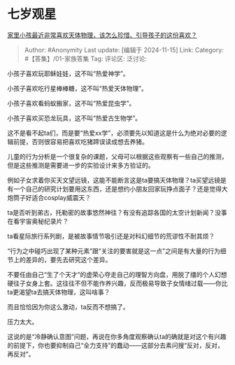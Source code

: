 # 七岁观星
[家里小孩最近非常喜欢天体物理，该怎么珍惜、引导孩子的这份喜欢？](https://www.zhihu.com/question/1509488819/answer/32293116717)

> Author: #Anonymity
> Last update: [编辑于 2024-11-15]
> Link:
> Category: #【答集】/01-家族答集
> Tag:
> 评论区:
> 泛讨论:

小孩子喜欢玩耶稣娃娃，这不叫“热爱神学”。

小孩子喜欢吃行星棒棒糖，这不叫“热爱天体物理”。

小孩子喜欢看蚂蚁搬家，这不叫“热爱昆虫学”。

小孩子喜欢买恐龙玩具，这不叫“热爱古生物学”。

这不是看不起ta们，而是要“热爱xx学”，必须要先以知道这是什么为绝对必要的逻辑前提，否则很容易把喜欢吃猪蹄误读成想去养猪。

儿童的行为分析是一个很复杂的课题，父母可以根据这些观察有一些自己的推测，但是这些推测是需要进一步的实验设计来多方验证的。

例如子女求着你买天文望远镜，这能不能断言这是ta要搞天体物理？ta买望远镜是有一个自己的研究计划要用这东西，还是想约小朋友回家玩挣点面子？还是觉得大炮筒子好适合cosplay威震天？

ta是否听到弟古，托勒密的故事悠然神往？有没有追踪各国的太空计划新闻？没事在看宇宙奥秘纪录片？

ta看星际旅行系列剧，是被故事情节吸引还是对科幻细节的荒谬性不耐其烦？

“行为之中碰巧出现了某种元素”跟“关注的要害就是这一点”之间是有大量的行为细节上的差异的，要先去研究这个差异。

不要任由自己“生了个天才”的虚荣心夺走自己的理智方向盘，用脱了缰的个人幻想硬往子女身上套。这往往不但不能作养兴趣，反而极易导致子女情绪过载——你比ta更渴望ta去搞天体物理，这叫啥事？

而且恰恰因为你这么激动，ta反而不想搞了。

压力太大。

这说的是“冷静确认意图”问题，再说在你多角度观察确认ta的确就是对这个有兴趣的前提下，你也要抑制自己“全力支持”的蠢动——这部分去素问搜“反对，反对，再反对”。
